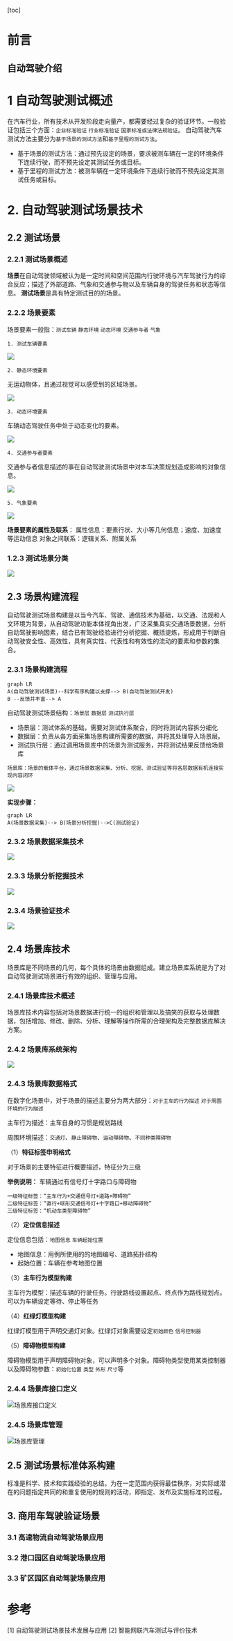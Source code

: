 [toc]

# 前言

## 自动驾驶介绍

# 1 自动驾驶测试概述

在汽车行业，所有技术从开发阶段走向量产，都需要经过复杂的验证环节。一般验证包括三个方面：`企业标准验证` `行业标准验证` `国家标准或法律法规验证`。
自动驾驶汽车测试方法主要分为`基于场景的测试方法`和`基于里程的测试方法`。

- 基于场景的测试方法：通过预先设定的场景，要求被测车辆在一定的环境条件下连续行驶，而不预先设定其测试任务或目标。
- 基于里程的测试方法：被测车辆在一定环境条件下连续行驶而不预先设定其测试任务或目标。




# 2. 自动驾驶测试场景技术

## 2.2 测试场景

### 2.2.1 测试场景概述

**场景**在自动驾驶领域被认为是一定时间和空间范围内行驶环境与汽车驾驶行为的综合反应；描述了外部道路、气象和交通参与物以及车辆自身的驾驶任务和状态等信息。
**测试场景**是具有特定测试目的的场景。

### 2.2.2 场景要素

场景要素一般指：`测试车辆` `静态环境` `动态环境` `交通参与者` `气象`

```
1. 测试车辆要素
```
![](image/test_vehicle_motion_infor.png)

```
2. 静态环境要素
```
无运动物体，且通过视觉可以感受到的区域场景。

![](image/static_environmental_elements.png)

```
3. 动态环境要素
```

车辆动态驾驶任务中处于动态变化的要素。

![](image/dynamic_environmental_elements.png)

```
4. 交通参与者要素
```

交通参与者信息描述的事在自动驾驶测试场景中对本车决策规划造成影响的对象信息。

![](image/traffic_participant_elements.png)

```
5. 气象要素
```

![](image/meteorological_factors.png)

**场景要素的属性及联系**：
属性信息：要素行状、大小等几何信息；速度、加速度等运动信息
对象之间联系：逻辑关系、附属关系

### 1.2.3 测试场景分类

![](image/test_scen_class.png)

## 2.3 场景构建流程

自动驾驶测试场景构建是以当今汽车、驾驶、通信技术为基础，以交通、法规和人文环境为背景，从自动驾驶功能本体视角出发，广泛采集真实交通场景数据，分析自动驾驶影响因素，结合已有驾驶经验进行分析挖掘、概括提炼，形成用于判断自动驾驶安全性、高效性，具有真实性、代表性和有效性的流动的要素和参数的集合。

### 2.3.1 场景构建流程

```mermaid
graph LR
A(自动驾驶测试场景)--科学有序构建以支撑--> B(自动驾驶测试开发)
B --反馈并丰富--> A
```

自动驾驶测试场景结构：`场景层` `数据层` `测试执行层`

- 场景层：测试体系的基础，需要对测试体系聚合，同时将测试内容拆分细化
- 数据层：负责从各方面采集场景构建所需要的数据，并将其处理导入场景层。
- 测试执行层：通过调用场景库中的场景为测试服务，并将测试结果反馈给场景库

```
场景库：场景的载体平台，通过场景数据采集、分析、挖掘、测试验证等将各层数据有机连接实现内容闭环
```

![](image/autopilot_test_scene_lib_design_process.png)

**实现步骤：**

```mermaid
graph LR
A(场景数据采集)--> B(场景分析挖掘)-->C(测试验证)
```

### 2.3.2 场景数据采集技术

![](image/scene_data_acquisition_tech.png)

### 2.3.3 场景分析挖掘技术

![](image/scene_analysis_mining_tech.png)

### 2.3.4 场景验证技术

![](image/scene_verification_tech.png)

## 2.4 场景库技术

场景库是不同场景的几何，每个具体的场景由数据组成。建立场景库系统是为了对自动驾驶测试场景进行有效的组织、管理与应用。

### 2.4.1 场景库技术概述

场景库技术内容包括对场景数据进行统一的组织和管理以及搞笑的获取与处理数据，包括增加、修改、删除、分析、理解等操作所需的合理架构及完整数据库解决方案。

### 2.4.2 场景库系统架构

![](image/scene_lib_sys_arch.png)

### 2.4.3 场景库数据格式

在数字化场景中，对于场景的描述主要分为两大部分：`对于主车的行为描述` `对于周围环境的行为描述`

主车行为描述：主车自身的习惯是规划路线

周围环境描述：`交通灯`、`静止障碍物`、`运动障碍物`、`不同种类障碍物`

（1）**特征标签申明格式**

对于场景的主要特征进行概要描述，特征分为三级

**举例说明：** 车辆通过有信号灯十字路口与障碍物

```
一级特征标签：“主车行为+交通信号灯+道路+障碍物”
二级特征标签：“直行+球形交通信号灯+十字路口+移动障碍物”
三级特征标签：“机动车类型障碍物”
```

（2）**定位信息描述**

定位信息包括：`地图信息` `车辆起始位置`

- 地图信息：用例所使用的的地图编号、道路拓扑结构
- 起始位置：车辆在参考地图位置

（3）**主车行为模型构建**

主车行为模型：描述车辆的行驶任务。行驶路线设置起点、终点作为路线规划点。可以为车辆设定等待、停止等任务

（4）**红绿灯模型构建**

红绿灯模型用于声明交通灯对象。红绿灯对象需要设定`初始颜色` `信号控制器`

（5）**障碍物模型构建**

障碍物模型用于声明障碍物对象，可以声明多个对象。障碍物类型使用某类控制器以及障碍物参数：`初始化位置` `类型` `外形` `尺寸`等

### 2.4.4 场景库接口定义

![场景库接口定义](image/scene_lib_inter_def.png)

### 2.4.5 场景库管理

![场景库管理](image/scene_lib_manage.png)

## 2.5 测试场景标准体系构建

标准是科学、技术和实践经验的总结。为在一定范围内获得最佳秩序，对实际或潜在的问题指定共同的和重复使用的规则的活动，即指定、发布及实施标准的过程。

## 3. 商用车驾驶验证场景

### 3.1 高速物流自动驾驶场景应用

### 3.2 港口园区自动驾驶场景应用

### 3.3 矿区园区自动驾驶场景应用


# 参考

[1] 自动驾驶测试场景技术发展与应用
[2] 智能网联汽车测试与评价技术